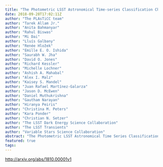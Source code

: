 ```yaml
---
title: "The Photometric LSST Astronomical Time-series Classification Challenge   (PLAsTiCC): Data set"
date: 2018-09-28T17:02:11Z
author: "The PLAsTiCC team"
author: "Tarek Allam Jr."
author: "Anita Bahmanyar"
author: "Rahul Biswas"
author: "Mi Dai"
author: "Lluís Galbany"
author: "Renée Hložek"
author: "Emille E. O. Ishida"
author: "Saurabh W. Jha"
author: "David O. Jones"
author: "Richard Kessler"
author: "Michelle Lochner"
author: "Ashish A. Mahabal"
author: "Alex I. Malz"
author: "Kaisey S. Mandel"
author: "Juan Rafael Martínez-Galarza"
author: "Jason D. McEwen"
author: "Daniel Muthukrishna"
author: "Gautham Narayan"
author: "Hiranya Peiris"
author: "Christina M. Peters"
author: "Kara Ponder"
author: "Christian N. Setzer"
author: "The LSST Dark Energy Science Collaboration"
author: "The LSST Transients"
author: "Variable Stars Science Collaboration"
abstract: "The Photometric LSST Astronomical Time Series Classification Challenge (PLAsTiCC) is an open data challenge to classify simulated astronomical time-series data in preparation for observations from the Large Synoptic Survey Telescope (LSST), which will achieve first light in 2019 and commence its 10-year main survey in 2022. LSST will revolutionize our understanding of the changing sky, discovering and measuring millions of time-varying objects.   In this challenge, we pose the question: how well can we classify objects in the sky that vary in brightness from simulated LSST time-series data, with all its challenges of non-representativity? In this note we explain the need for a data challenge to help classify such astronomical sources and describe the PLAsTiCC data set and Kaggle data challenge, noting that while the references are provided for context, they are not needed to participate in the challenge."
featured: true
tags:
---
```

http://arxiv.org/abs/1810.00001v1